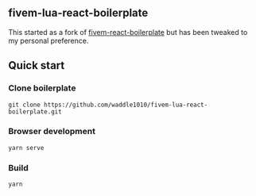 ## fivem-lua-react-boilerplate

This started as a fork of [fivem-react-boilerplate](https://github.com/calumari/fivem-react-boilerplate) but has been tweaked to my personal preference.

## Quick start

### Clone boilerplate
```
git clone https://github.com/waddle1010/fivem-lua-react-boilerplate.git
```

### Browser development
```
yarn serve
```

### Build
```
yarn
```
